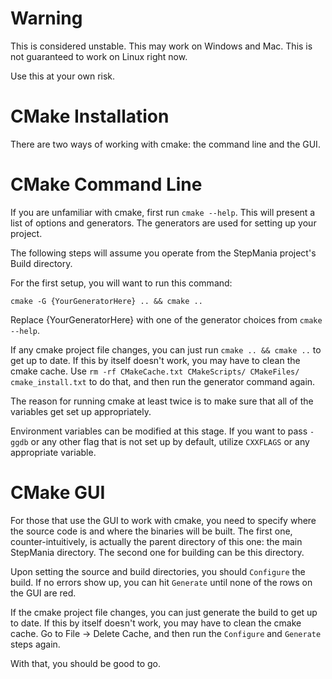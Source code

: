 Warning
==
This is considered unstable. This may work on Windows and Mac. This is not guaranteed to work on Linux right now.

Use this at your own risk.

CMake Installation
==
There are two ways of working with cmake: the command line and the GUI.

CMake Command Line
===

If you are unfamiliar with cmake, first run `cmake --help`. This will present a list of options and generators. The generators are used for setting up your project.

The following steps will assume you operate from the StepMania project's Build directory.

For the first setup, you will want to run this command:

`cmake -G {YourGeneratorHere} .. && cmake ..`

Replace {YourGeneratorHere} with one of the generator choices from `cmake --help`.

If any cmake project file changes, you can just run `cmake .. && cmake ..` to get up to date. If this by itself doesn't work, you may have to clean the cmake cache. Use `rm -rf CMakeCache.txt CMakeScripts/ CMakeFiles/ cmake_install.txt` to do that, and then run the generator command again.

The reason for running cmake at least twice is to make sure that all of the variables get set up appropriately.

Environment variables can be modified at this stage. If you want to pass `-ggdb` or any other flag that is not set up by default, utilize `CXXFLAGS` or any appropriate variable.

CMake GUI
===

For those that use the GUI to work with cmake, you need to specify where the source code is and where the binaries will be built. The first one, counter-intuitively, is actually the parent directory of this one: the main StepMania directory. The second one for building can be this directory.

Upon setting the source and build directories, you should `Configure` the build. If no errors show up, you can hit `Generate` until none of the rows on the GUI are red.

If the cmake project file changes, you can just generate the build to get up to date. If this by itself doesn't work, you may have to clean the cmake cache. Go to File -> Delete Cache, and then run the `Configure` and `Generate` steps again.

With that, you should be good to go.

